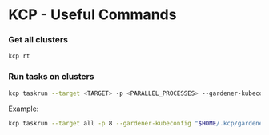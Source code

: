 # KCP - Useful Commands

### Get all clusters
```bash
kcp rt
```

### Run tasks on clusters
```bash
kcp taskrun --target <TARGET> -p <PARALLEL_PROCESSES> --gardener-kubeconfig <GARDENER_ENVIRONMENT_KUBECONFIG> <SCRIPT>
```

Example:
```bash
kcp taskrun --target all -p 8 --gardener-kubeconfig "$HOME/.kcp/gardener-kubeconfig/kubeconfig-garden-kyma-dev.yaml" /Users/I565663/Projects/playground/telemetry-manager/scripts/check-ca-otlp.sh
```